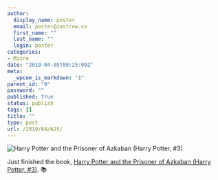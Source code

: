 ```yaml
---
author:
  display_name: poster
  email: poster@zastrow.co
  first_name: ""
  last_name: ""
  login: poster
categories:
- Micro
date: "2019-04-05T09:25:09Z"
meta:
  _wpcom_is_markdown: "1"
parent_id: "0"
password: ""
published: true
status: publish
tags: []
title: ""
type: post
url: /2019/04/625/
---
```

<p><img src="https://i.gr-assets.com/images/S/compressed.photo.goodreads.com/books/1460666302l/29917281._SX318_.jpg" alt="Harry Potter and the Prisoner of Azkaban (Harry Potter, #3)" /></p>

<p>Just finished the book, <a href="https://www.goodreads.com/review/show/2775801842?utm_medium=api&amp;utm_source=rss">Harry Potter and the Prisoner of Azkaban (Harry Potter, #3)</a>. 📚</p>